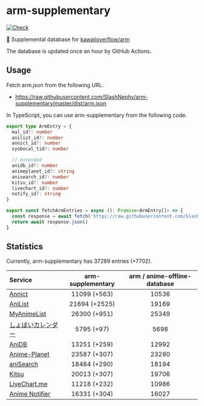 # arm-supplementary

[![Check](https://github.com/SlashNephy/arm-supplementary/actions/workflows/check-node.yml/badge.svg)](https://github.com/SlashNephy/arm-supplementary/actions/workflows/check-node.yml)

💊 Supplemental database for [kawaiioverflow/arm](https://github.com/kawaiioverflow/arm)

The database is updated once an hour by GitHub Actions.

## Usage

Fetch arm.json from the following URL.

- https://raw.githubusercontent.com/SlashNephy/arm-supplementary/master/dist/arm.json

In TypeScript, you can use arm-supplementary from the following code.

```TypeScript
export type ArmEntry = {
  mal_id?: number
  anilist_id?: number
  annict_id?: number
  syobocal_tid?: number

  // extended
  anidb_id?: number
  animeplanet_id?: string
  anisearch_id?: number
  kitsu_id?: number
  livechart_id?: number
  notify_id?: string
}

export const fetchArmEntries = async (): Promise<ArmEntry[]> => {
  const response = await fetch('https://raw.githubusercontent.com/SlashNephy/arm-supplementary/master/dist/arm.json')
  return await response.json()
}
```

## Statistics

Currently, arm-supplementary has 37289 entries (+7702).

| Service                                     | arm-supplementary | arm / anime-offline-database |
| :------------------------------------------ | :---------------: | :--------------------------: |
| [Annict](https://annict.com)                |   11099 (+563)    |            10536             |
| [AniList](https://anilist.co)               |   21694 (+2525)   |            19169             |
| [MyAnimeList](https://myanimelist.net)      |   26300 (+951)    |            25349             |
| [しょぼいカレンダー](https://cal.syoboi.jp) |    5795 (+97)     |             5698             |
| [AniDB](https://anidb.net)                  |   13251 (+259)    |            12992             |
| [Anime-Planet](https://anime-planet.com)    |   23587 (+307)    |            23280             |
| [aniSearch](https://anisearch.com)          |   18484 (+290)    |            18194             |
| [Kitsu](https://kitsu.io)                   |   20013 (+307)    |            19706             |
| [LiveChart.me](https://livechart.me)        |   11218 (+232)    |            10986             |
| [Anime Notifier](https://notify.moe)        |   16331 (+304)    |            16027             |
